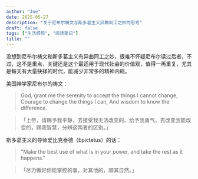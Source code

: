 ```yaml
---
author: "Joe"
date: 2025-05-27
description: "关于尼布尔祷文与斯多葛主义异曲同工之妙的思考"
draft: false
tags: ["生活感悟", "阅读笔记"]
title: ""
---
```


没想到尼布尔祷文和斯多葛主义有异曲同工之妙，很难不怀疑尼布尔读过后者，不过，这不是重点，关键还是这个最适用于现代社会的价值观，值得一再重复，尤其是每天有大量抉择的时代，能减少非常多的精神内耗。

美国神学家尼布尔的祷文：

> God, grant me the serenity to accept the things I cannot change, 
Courage to change the things I can, 
And wisdom to know the difference.

> 「上帝，请赐予我平静，去接受我无法改变的。给予我勇气，去改变我能改变的，赐我智慧，分辨这两者的区别。」


斯多葛主义的导师爱比克泰德（Epictetus）的话：

> "Make the best use of what is in your power, and take the rest as it happens."

>「尽力做好你能掌控的事，对其他的，顺其自然。」 
